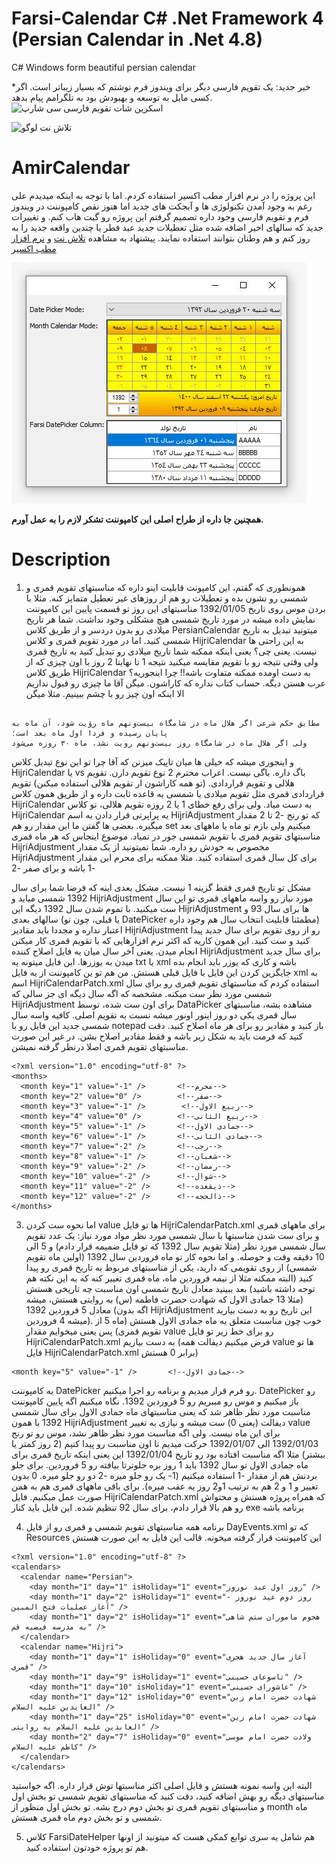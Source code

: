 # Farsi-Calendar C# .Net Framework 4 (Persian Calendar in .Net 4.8)
C# Windows form beautiful persian calendar

*خبر جدید: یک تقویم فارسی دیگر برای ویندوز فرم نوشتم که بسیار زیباتر است. اگر کسی مایل به توسعه و بهبودش بود به تلگرامم پیام بدهد.
![اسکرین شات تقویم فارسی سی شارپ](Screenshot2.JPG)

![تلاش نت لوگو](https://talashnet.com/img/talash-logo-190-54.png)

# AmirCalendar
این پروژه را در نرم افزار مطب اکسیر استفاده کردم. اما با توجه به اینکه میدیدم علی رغم به وجود آمدن تکنولوژی ها و آبجکت های جدید اما هنوز نقص کامپوننت در ویندوز فرم و تقویم فارسی وجود داره
تصمیم گرفتم این پروژه رو گیت هاب کنم. و تغییرات جدید که سالهای اخیر اضافه شده مثل تعطیلات جدید عید فطر یا چندین واقعه جدید را به روز کنم و هم وطنان بتوانند استفاده نمایند.
پیشنهاد به مشاهده [تلاش نت](https://talashnet.com/) و [نرم افزار مطب اکسیر](https://exirmatab.com)

![اسکرین شات تقویم فارسی سی شارپ](Screenshot1.JPG)

**همچنین جا داره از طراح اصلی این کامپوننت تشکر لازم را به عمل آورم.**


# Description
1. همونطوری که گفتم، این کامپونت قابلیت اینو داره که مناسبتهای تقویم قمری و شمسی رو نشون بده و تعطیلات رو هم از روزهای غیر تعطیل متمایز کنه. مثلا با بردن موس روی تاریخ 1392/01/05 مناسبتهای این روز تو قسمت پایین این کامپوننت نمایش داده میشه
 در مورد تاریخ شمسی هیچ مشکلی وجود نداشت. شما هر تاریخ میلادی رو بدون دردسر و از طریق کلاس PersianCalendar میتونید تبدیل به تاریخ شمسی کنید.
اما در مورد تقویم قمری و کلاس HijriCalendar به این راحتی ها نیست. یعنی چی؟
یعنی اینکه ممکنه شما تاریخ میلادی رو تبدیل کنید به تاریخ قمری ولی وقتی نتیجه رو با تقویم مقایسه میکنید نتیجه 1 تا نهایتا 2 روز با اون چیزی که از طریق کلاس HijriCalendar به دست اومده ممکنه متفاوت باشه!! چرا اینجوریه؟
عرب هستن دیگه. حساب کتاب نداره که کاراشون. میگن آقا ما چیزی رو قبول نداریم الا اینکه اون چیز رو با چشم ببینیم. مثلا میگن 
```

مطابق حکم شرعی اگر هلال ماه در شامگاه بیست‌ونهم ماه رؤیت شود، آن ماه به پایان رسیده و فردا اول ماه بعد است؛
ولی اگر هلال ماه در شامگاه روز بیست‌ونهم رویت نشد، ماه ۳۰ روزه می‌شود

```

و اینجوری میشه که خیلی ها میان تاپیک میزنن که آقا چرا تو این نوع تبدیل کلاس HijriCalendar یا vs باگ داره.
باگی نیست. اعراب محترم 2 نوع تقویم دارن. تقویم هلالی و تقویم قراردادی. (تو همه کاراشون ار تقویم هلالی استفاده میکنن) تقویم قراردادی قمری مثل تقویم میلادی یا شمسی یه قاعده ثابت داره و از طریق همون کلاس HijriCalendar به دست میاد. ولی برای رفع خطای 1 یا 2 روزه تقویم هلالی، تو کلاس HijriCalendar یه پراپرتی
قرار دادن به اسم HijriAdjustment که تو رنج -2 تا 2 مقدار میگیره.
بعضی ها گفتن ما این مقدار رو هم set میکنیم ولی بازم تو ماه یا ماههای بعد مناسبتهای تقویم قمری با تقویم شمسی جور در نمیاد. موضوع اینجاس که هر ماه قمری HijriAdjustment مخصوص به خودش رو داره. شما نمیتونید از یک مقدار HijriAdjustment برای کل سال قمری استفاده کنید. مثلا ممکنه برای محرم این مقدار -1 باشه و برای صفر -2


 مشکل تو تاریخ قمری فقط گزینه 1 نیست. مشکل بعدی اینه که فرضا شما برای سال 1392 شمسی میاید و HijriAdjustment مورد نیاز رو واسه ماههای قمری تو این سال ست میکنید. با تموم شدن سال 1392 دیگه این HijriAdjustment ها برای سال 93 و سالهای بعدی (یا قبلی، چون تو DatePicker مطمئنا قابلیت انتخاب سال هم وجود داره) اعتبار نداره و مجددا باید مقادیر HijriAdjustment رو از روی تقویم برای سال جدید پیدا کنید و ست کنید. این همون کاریه که اکثر نرم افزارهایی که با تقویم قمری کار میکنن انجام میدن. یعنی آخر سال میان یه فایل اصلاح کننده HijriAdjustment برای سال جدید میدن به یوزرها. این فایل میتونه یه txt یا xml باشه و کاری که یوزر باید انجام بده جایگزین کردن این فایل با فایل قبلی هستش. من هم تو ین کامپوننت از یه فایل xml به اسم
HijriCalendarPatch.xml استفاده کردم که مناسبتهای تقویم قمری رو برای سال شمسی مورد نظر ست میکنه. مشخصه که اگه سال دیگه ای جز سالی که HijriAdjustment برای اون ست شده، توسط DataPicker مشاهده بشه، مناسبتهای سال قمری یکی دو روز اینور اونور میشه نسبت به تقویم اصلی.
کافیه واسه سال شمسی جدید این فایل رو با notepad باز کنید و مقادیر رو برای هر ماه اصلاح کنید. دقت کنید که فرمت باید به شکل زیر باشه و فقط مقادیر اصلاح بشن. در غیر این صورت مناسبتهای تقویم قمری اصلا درنظر گرفته نمیشن.

```
<?xml version="1.0" encoding="utf-8" ?>
<months>
  <month key="1" value="-1" />       <!--محرم-->
  <month key="2" value="0" />        <!--صفر-->
  <month key="3" value="-1" />        <!--ربیع الاول-->
  <month key="4" value="0" />        <!--ربیع الثانی-->
  <month key="5" value="-1" />       <!--جمادی الاول-->
  <month key="6" value="-1" />       <!--جمادی الثانی-->
  <month key="7" value="-2" />       <!--رجب-->
  <month key="8" value="-1" />       <!--شعبان-->
  <month key="9" value="-2" />       <!--رمضان-->
  <month key="10" value="-2" />      <!--شوال-->
  <month key="11" value="-2" />      <!--ذیقعده-->
  <month key="12" value="-2" />      <!--ذالحجه-->
</months>
```

3. اما نحوه ست کردن value ها تو فایل HijriCalendarPatch.xml برای ماههای قمری و برای ست شدن مناسبتها با سال شمسی مورد نظر
مواد مورد نیاز: یک عدد تقویم سال شمسی مورد نظر (مثلا تقویم سال 1392 که تو فایل ضمیمه قرار دادم)
و 5 الی 10 دقیقه وقت و حوصله. و اما نحوه کار
تو ماه فروردین سال 1392 (اولین ماه تقویم شمسی) از روی تقویمی که دارید، یکی از مناسبتهای مربوط به تاریخ قمری رو پیدا کنید (البته ممکنه مثلا از نیمه فروردین ماه، ماه قمری تغییر کنه که به این نکته هم توجه داشته باشید) بعد ببینید معادل تاریخ شمسی اون مناسبت چه تاریخی هستش (مثلا 13 جمادی الاول که شهادت حضرت فاطمه (س) به روایتی هستش، میشه معادل 5 فروردین 1392 (اگه بدون HijriAdjustment این تاریخ رو به دست بیارید میشه 4 فروردین). خوب چون مناسبت متعلق یه ماه جمادی الاول هستش (ماه 5 از تقویم قمری) پس یعنی میخوایم مقدار value رو برای خط زیر تو فایل HijriCalendarPatch.xml به دست بیاریم (فرض میکنیم دیفالت همه value ها تو فایل HijriCalendarPatch.xml برابر 0 هستش)

```
<month key="5" value="-1" />       <!--جمادی الاول-->
```
یه کامپوننت DatePicker رو فرم قرار میدیم و برنامه رو اجرا میکنیم. DatePicker رو باز میکنیم و موس رو میبریم رو 5 فروردین 1392. نگاه میکنیم اگه پایین کامپوننت مناسبت مورد نظر ظاهر شد که یعنی مناسبتهای ماه جمادی الاول برای سال شمسی 1392 با همون HijriAdjustment دیفالت (یعنی 0) ست میشه و نیازی به تغییر value برای این ماه نیست. ولی اگه مناسبت مورد نظر ظاهر نشد، موس رو تو رنج 1392/01/03 الی 1392/01/07 حرکت میدیم تا اون مناسبت رو پیدا کنیم (2 روز کمتر یا بیشتر) مثلا اگه مناسبت افتاده بود رو تاریخ 1392/01/04 این یعنی اینکه تاریخ قمری برای ماه جمادی الاول تو سال 1392 باید 1 روز بره جلوترتا بیافته رو 5 فروردین. برای جلو بردنش هم از مقدار -1 استفاده میکنیم (1- یک رو جلو میره -2 دو رو جلو میره. 0 بدون تغییر و 1 و 2 هم به ترتیب 1و2 روز به عقب میره).
برای باقی ماههای قمری هم به همن صورت عمل میکنیم.
فایل HijriCalendarPatch.xml که همراه پروژه هستش و محتواش رو هم بالا قرار دادم، برای سال 92 تنظیم شده.
این فایل باید کنار exe برنامه باشه

4. برنامه همه مناسبتهای تقویم شمسی و قمری رو از فایل DayEvents.xml که تو Resources این کامپوننت قرار گرفته میخونه. قالب این فایل به این صورت هستش

```
<?xml version="1.0" encoding="utf-8" ?>
<calendars>
  <calendar name="Persian">
    <day month="1" day="1" isHoliday="1" event="روز اول عید نوروز" />
    <day month="1" day="2" isHoliday="1" event="روز دوم عید نوروز - آغاز عملیات فتح المبین" />
    <day month="1" day="2" isHoliday="1" event="هجوم ماموران ستم شاهی به مدرسه فیضیه قم" />
  </calendar>
  <calendar name="Hijri">
    <day month="1" day="1" isHoliday="0" event="آغاز سال جدید هجری قمری" />
    <day month="1" day="9" isHoliday="1" event="تاسوعای حسینی" />
    <day month="1" day="10" isHoliday="1" event="عاشورای حسینی" />
    <day month="1" day="12" isHoliday="0" event="شهادت حضرت امام زین العابدین علیه السلام" />
    <day month="1" day="25" isHoliday="0" event="شهادت حضرت امام زین العابدین علیه السلام به روایتی" />
    <day month="2" day="7" isHoliday="0" event="ولادت حضرت امام موسی کاظم علیه السلام" />
  </calendar>
</calendars>
```
البته این واسه نمونه هستش و فایل اصلی اکثر مناسبتها توش قرار داره. اگه خواستید مناسبتهای دیگه رو بهش اضافه کنید، دقت کنید که مناسبتهای تقویم شمسی تو بخش اول و مناسبتهای تقویم قمری تو بخش دوم درج بشه. تو بخش اول منظور از month ماه شمسی و تو بخش دوم ماه قمری هستش.

5. کلاس FarsiDateHelper هم شامل یه سری توابع کمکی هست که میتونید از اونها هم تو پروژه خودتون استفاده کنید.
